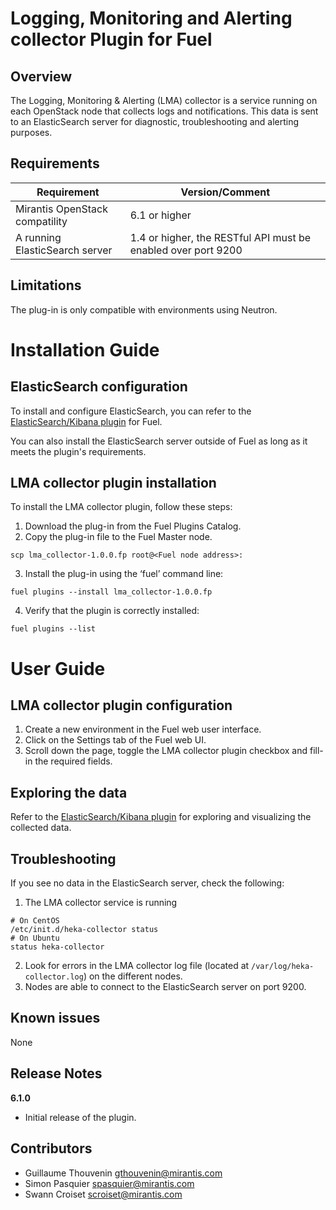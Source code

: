 Logging, Monitoring and Alerting collector Plugin for Fuel
==========================================================


Overview
--------

The Logging, Monitoring & Alerting (LMA) collector is a service running on each
OpenStack node that collects logs and notifications. This data is sent to an
ElasticSearch server for diagnostic, troubleshooting and alerting purposes.


Requirements
------------


| Requirement                     | Version/Comment |
| ------------------------------- | --------------- |
| Mirantis OpenStack compatility  | 6.1 or higher   |
| A running ElasticSearch server  | 1.4 or higher, the RESTful API must be enabled over port 9200|


Limitations
-----------

The plug-in is only compatible with environments using Neutron.

Installation Guide
==================


ElasticSearch configuration
---------------------------

To install and configure ElasticSearch, you can refer to the
[ElasticSearch/Kibana
plugin](https://github.com/stackforge/fuel-plugin-elasticsearch-kibana) for
Fuel.

You can also install the ElasticSearch server outside of Fuel as long as it
meets the plugin's requirements.

**LMA collector plugin** installation
-------------------------------------

To install the LMA collector plugin, follow these steps:

1. Download the plug-in from the Fuel Plugins Catalog.
2. Copy the plug-in file to the Fuel Master node.
```
scp lma_collector-1.0.0.fp root@<Fuel node address>:
```
3. Install the plug-in using the ‘fuel’ command line:
```
fuel plugins --install lma_collector-1.0.0.fp
```
4. Verify that the plugin is correctly installed:
```
fuel plugins --list
```

User Guide
==========

**LMA collector plugin** configuration
--------------------------------------

1. Create a new environment in the Fuel web user interface.
2. Click on the Settings tab of the Fuel web UI.
3. Scroll down the page, toggle the LMA collector plugin checkbox and fill-in
the required fields.

Exploring the data
------------------

Refer to the [ElasticSearch/Kibana
plugin](https://github.com/stackforge/fuel-plugin-elasticsearch-kibana) for exploring and visualizing the collected data.

Troubleshooting
---------------

If you see no data in the ElasticSearch server, check the following:

1. The LMA collector service is running
```
# On CentOS
/etc/init.d/heka-collector status
# On Ubuntu
status heka-collector
```
2. Look for errors in the LMA collector log file (located at `/var/log/heka-collector.log`) on the different nodes.
3. Nodes are able to connect to the ElasticSearch server on port 9200.


Known issues
------------

None

Release Notes
-------------

**6.1.0**

* Initial release of the plugin.


Contributors
------------

* Guillaume Thouvenin <gthouvenin@mirantis.com>
* Simon Pasquier <spasquier@mirantis.com>
* Swann Croiset <scroiset@mirantis.com>
